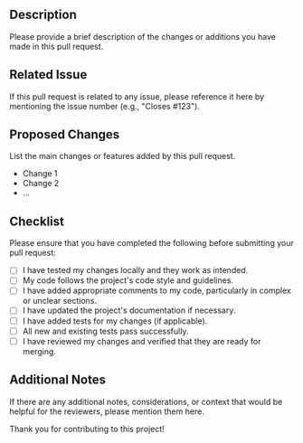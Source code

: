 ## Description

Please provide a brief description of the changes or additions you have made in this pull request.

## Related Issue

If this pull request is related to any issue, please reference it here by mentioning the issue number (e.g., "Closes #123").

## Proposed Changes

List the main changes or features added by this pull request.

- Change 1
- Change 2
- ...

## Checklist

Please ensure that you have completed the following before submitting your pull request:

- [ ] I have tested my changes locally and they work as intended.
- [ ] My code follows the project's code style and guidelines.
- [ ] I have added appropriate comments to my code, particularly in complex or unclear sections.
- [ ] I have updated the project's documentation if necessary.
- [ ] I have added tests for my changes (if applicable).
- [ ] All new and existing tests pass successfully.
- [ ] I have reviewed my changes and verified that they are ready for merging.

## Additional Notes

If there are any additional notes, considerations, or context that would be helpful for the reviewers, please mention them here.

Thank you for contributing to this project!
